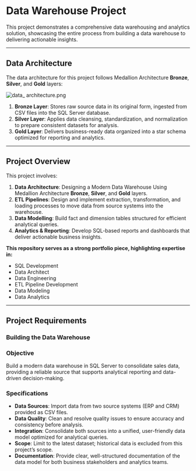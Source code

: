 # **Data Warehouse Project**

This project demonstrates a comprehensive data warehousing and analytics solution, showcasing the entire process from building a data warehouse to delivering actionable insights.

---

## **Data Architecture**

The data architecture for this project follows Medallion Architecture **Bronze**, **Silver**, and **Gold** layers:

![data_ architecture.png](attachment:00d2fd6e-b20d-4486-b444-02d7842aa1f7:6030f1d4-1a47-45ea-a09a-02b34b5611c2.png)

1. **Bronze Layer**: Stores raw source data in its original form, ingested from CSV files into the SQL Server database.
2. **Silver Layer**: Applies data cleansing, standardization, and normalization to prepare consistent datasets for analysis.
3. **Gold Layer**: Delivers business-ready data organized into a star schema optimized for reporting and analytics.

---

## **Project Overview**

This project involves:

1. **Data Architecture**: Designing a Modern Data Warehouse Using Medallion Architecture **Bronze**, **Silver**, and **Gold** layers.
2. **ETL Pipelines**: Design and implement extraction, transformation, and loading processes to move data from source systems into the warehouse.
3. **Data Modelling**: Build fact and dimension tables structured for efficient analytical queries.
4. **Analytics & Reporting**: Develop SQL-based reports and dashboards that deliver actionable business insights.

**This repository serves as a strong portfolio piece, highlighting expertise in:**

- SQL Development
- Data Architect
- Data Engineering
- ETL Pipeline Development
- Data Modeling
- Data Analytics

---

## **Project Requirements**

### **Building the Data Warehouse**

### **Objective**

Build a modern data warehouse in SQL Server to consolidate sales data, providing a reliable source that supports analytical reporting and data-driven decision-making.

### **Specifications**

- **Data Sources**: Import data from two source systems (ERP and CRM) provided as CSV files.
- **Data Quality**:  Clean and resolve quality issues to ensure accuracy and consistency before analysis.
- **Integration**: Consolidate both sources into a unified, user-friendly data model optimized for analytical queries.
- **Scope**: Limit to the latest dataset; historical data is excluded from this project’s scope.
- **Documentation**: Provide clear, well-structured documentation of the data model for both business stakeholders and analytics teams.

